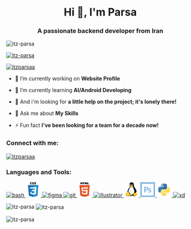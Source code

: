<h1 align="center">Hi 👋, I'm Parsa</h1>
<h3 align="center">A passionate backend developer from Iran</h3>

<p align="left"> <img src="https://komarev.com/ghpvc/?username=itz-parsa&label=Profile%20views&color=0e75b6&style=flat" alt="itz-parsa" /> </p>

<p align="left"> <a href="https://github.com/ryo-ma/github-profile-trophy"><img src="https://github-profile-trophy.vercel.app/?username=itz-parsa" alt="itz-parsa" /></a> </p>

<p align="left"> <a href="https://twitter.com/itzparsaa" target="blank"><img src="https://img.shields.io/twitter/follow/itzparsaa?logo=twitter&style=for-the-badge" alt="itzparsaa" /></a> </p>

- 🔭 I’m currently working on **Website Profile**

- 🌱 I’m currently learning **AI/Android Developing**

- 🤝 And i'm looking for **a little help on the project; it's lonely there!**

- 💬 Ask me about **My Skills**

- ⚡ Fun fact **I've been looking for a team for a decade now!**

<h3 align="left">Connect with me:</h3>
<p align="left">
<a href="https://twitter.com/itzparsaa" target="blank"><img align="center" src="https://raw.githubusercontent.com/rahuldkjain/github-profile-readme-generator/master/src/images/icons/Social/twitter.svg" alt="itzparsaa" height="30" width="40" /></a>
</p>

<h3 align="left">Languages and Tools:</h3>
<p align="left"> <a href="https://www.gnu.org/software/bash/" target="_blank" rel="noreferrer"> <img src="https://www.vectorlogo.zone/logos/gnu_bash/gnu_bash-icon.svg" alt="bash" width="40" height="40"/> </a> <a href="https://www.w3schools.com/css/" target="_blank" rel="noreferrer"> <img src="https://raw.githubusercontent.com/devicons/devicon/master/icons/css3/css3-original-wordmark.svg" alt="css3" width="40" height="40"/> </a> <a href="https://www.figma.com/" target="_blank" rel="noreferrer"> <img src="https://www.vectorlogo.zone/logos/figma/figma-icon.svg" alt="figma" width="40" height="40"/> </a> <a href="https://git-scm.com/" target="_blank" rel="noreferrer"> <img src="https://www.vectorlogo.zone/logos/git-scm/git-scm-icon.svg" alt="git" width="40" height="40"/> </a> <a href="https://www.w3.org/html/" target="_blank" rel="noreferrer"> <img src="https://raw.githubusercontent.com/devicons/devicon/master/icons/html5/html5-original-wordmark.svg" alt="html5" width="40" height="40"/> </a> <a href="https://www.adobe.com/in/products/illustrator.html" target="_blank" rel="noreferrer"> <img src="https://www.vectorlogo.zone/logos/adobe_illustrator/adobe_illustrator-icon.svg" alt="illustrator" width="40" height="40"/> </a> <a href="https://www.linux.org/" target="_blank" rel="noreferrer"> <img src="https://raw.githubusercontent.com/devicons/devicon/master/icons/linux/linux-original.svg" alt="linux" width="40" height="40"/> </a> <a href="https://www.photoshop.com/en" target="_blank" rel="noreferrer"> <img src="https://raw.githubusercontent.com/devicons/devicon/master/icons/photoshop/photoshop-line.svg" alt="photoshop" width="40" height="40"/> </a> <a href="https://www.python.org" target="_blank" rel="noreferrer"> <img src="https://raw.githubusercontent.com/devicons/devicon/master/icons/python/python-original.svg" alt="python" width="40" height="40"/> </a> <a href="https://www.adobe.com/products/xd.html" target="_blank" rel="noreferrer"> <img src="https://cdn.worldvectorlogo.com/logos/adobe-xd.svg" alt="xd" width="40" height="40"/> </a> </p>

<p><img align="left" src="https://github-readme-stats.vercel.app/api/top-langs?username=itz-parsa&show_icons=true&locale=en&layout=compact" alt="itz-parsa" /></p>

<p>&nbsp;<img align="center" src="https://github-readme-stats.vercel.app/api?username=itz-parsa&show_icons=true&locale=en" alt="itz-parsa" /></p>

<p><img align="center" src="https://github-readme-streak-stats.herokuapp.com/?user=itz-parsa&" alt="itz-parsa" /></p>

